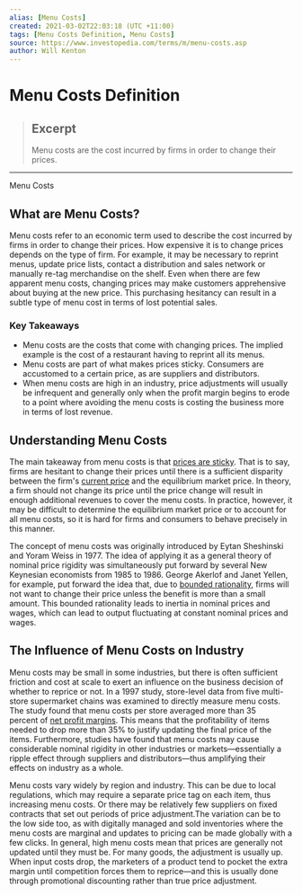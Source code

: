 ```yaml
---
alias: [Menu Costs]
created: 2021-03-02T22:03:18 (UTC +11:00)
tags: [Menu Costs Definition, Menu Costs]
source: https://www.investopedia.com/terms/m/menu-costs.asp
author: Will Kenton
---
```


# Menu Costs Definition

> ## Excerpt
> Menu costs are the cost incurred by firms in order to change their prices.

---

Menu Costs
## What are Menu Costs?

Menu costs refer to an economic term used to describe the cost incurred by firms in order to change their prices. How expensive it is to change prices depends on the type of firm. For example, it may be necessary to reprint menus, update price lists, contact a distribution and sales network or manually re-tag merchandise on the shelf. Even when there are few apparent menu costs, changing prices may make customers apprehensive about buying at the new price. This purchasing hesitancy can result in a subtle type of menu cost in terms of lost potential sales.

### Key Takeaways

-   Menu costs are the costs that come with changing prices. The implied example is the cost of a restaurant having to reprint all its menus.
-   Menu costs are part of what makes prices sticky. Consumers are accustomed to a certain price, as are suppliers and distributors.
-   When menu costs are high in an industry, price adjustments will usually be infrequent and generally only when the profit margin begins to erode to a point where avoiding the menu costs is costing the business more in terms of lost revenue.

## Understanding Menu Costs

The main takeaway from menu costs is that [prices are sticky](https://www.investopedia.com/terms/p/price_stickiness.asp). That is to say, firms are hesitant to change their prices until there is a sufficient disparity between the firm's [current price](https://www.investopedia.com/terms/c/currentprice.asp) and the equilibrium market price. In theory, a firm should not change its price until the price change will result in enough additional revenues to cover the menu costs. In practice, however, it may be difficult to determine the equilibrium market price or to account for all menu costs, so it is hard for firms and consumers to behave precisely in this manner.

The concept of menu costs was originally introduced by Eytan Sheshinski and Yoram Weiss in 1977. The idea of applying it as a general theory of nominal price rigidity was simultaneously put forward by several New Keynesian economists from 1985 to 1986. George Akerlof and Janet Yellen, for example, put forward the idea that, due to [bounded rationality](https://www.investopedia.com/terms/r/rational-choice-theory.asp), firms will not want to change their price unless the benefit is more than a small amount. This bounded rationality leads to inertia in nominal prices and wages, which can lead to output fluctuating at constant nominal prices and wages.

## The Influence of Menu Costs on Industry

Menu costs may be small in some industries, but there is often sufficient friction and cost at scale to exert an influence on the business decision of whether to reprice or not. In a 1997 study, store-level data from five multi-store supermarket chains was examined to directly measure menu costs. The study found that menu costs per store averaged more than 35 percent of [net profit margins](https://www.investopedia.com/terms/n/net_margin.asp). This means that the profitability of items needed to drop more than 35% to justify updating the final price of the items. Furthermore, studies have found that menu costs may cause considerable nominal rigidity in other industries or markets—essentially a ripple effect through suppliers and distributors—thus amplifying their effects on industry as a whole.

Menu costs vary widely by region and industry. This can be due to local regulations, which may require a separate price tag on each item, thus increasing menu costs. Or there may be relatively few suppliers on fixed contracts that set out periods of price adjustment.The variation can be to the low side too, as with digitally managed and sold inventories where the menu costs are marginal and updates to pricing can be made globally with a few clicks. In general, high menu costs mean that prices are generally not updated until they must be. For many goods, the adjustment is usually up. When input costs drop, the marketers of a product tend to pocket the extra margin until competition forces them to reprice—and this is usually done through promotional discounting rather than true price adjustment.
